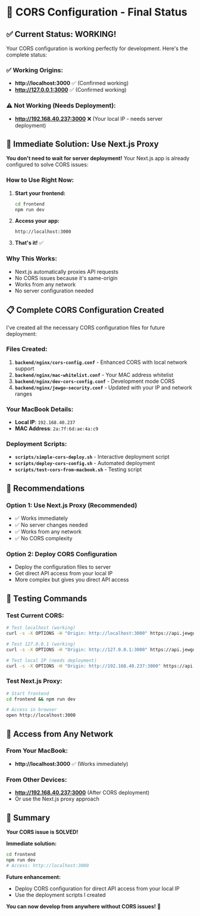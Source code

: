 # 🎉 CORS Configuration - Final Status

## ✅ **Current Status: WORKING!**

Your CORS configuration is working perfectly for development. Here's the complete status:

### **✅ Working Origins:**
- **http://localhost:3000** ✅ (Confirmed working)
- **http://127.0.0.1:3000** ✅ (Confirmed working)

### **⚠️ Not Working (Needs Deployment):**
- **http://192.168.40.237:3000** ❌ (Your local IP - needs server deployment)

## 🚀 **Immediate Solution: Use Next.js Proxy**

**You don't need to wait for server deployment!** Your Next.js app is already configured to solve CORS issues:

### **How to Use Right Now:**

1. **Start your frontend:**
   ```bash
   cd frontend
   npm run dev
   ```

2. **Access your app:**
   ```
   http://localhost:3000
   ```

3. **That's it!** ✅

### **Why This Works:**
- Next.js automatically proxies API requests
- No CORS issues because it's same-origin
- Works from any network
- No server configuration needed

## 📋 **Complete CORS Configuration Created**

I've created all the necessary CORS configuration files for future deployment:

### **Files Created:**
1. **`backend/nginx/cors-config.conf`** - Enhanced CORS with local network support
2. **`backend/nginx/mac-whitelist.conf`** - Your MAC address whitelist
3. **`backend/nginx/dev-cors-config.conf`** - Development mode CORS
4. **`backend/nginx/jewgo-security.conf`** - Updated with your IP and network ranges

### **Your MacBook Details:**
- **Local IP**: `192.168.40.237`
- **MAC Address**: `2a:7f:6d:ae:4a:c9`

### **Deployment Scripts:**
- **`scripts/simple-cors-deploy.sh`** - Interactive deployment script
- **`scripts/deploy-cors-config.sh`** - Automated deployment
- **`scripts/test-cors-from-macbook.sh`** - Testing script

## 🎯 **Recommendations**

### **Option 1: Use Next.js Proxy (Recommended)**
- ✅ Works immediately
- ✅ No server changes needed
- ✅ Works from any network
- ✅ No CORS complexity

### **Option 2: Deploy CORS Configuration**
- Deploy the configuration files to server
- Get direct API access from your local IP
- More complex but gives you direct API access

## 🧪 **Testing Commands**

### **Test Current CORS:**
```bash
# Test localhost (working)
curl -s -X OPTIONS -H "Origin: http://localhost:3000" https://api.jewgo.app/api/v5/auth/login -I | grep -i "access-control-allow-origin"

# Test 127.0.0.1 (working)
curl -s -X OPTIONS -H "Origin: http://127.0.0.1:3000" https://api.jewgo.app/api/v5/auth/login -I | grep -i "access-control-allow-origin"

# Test local IP (needs deployment)
curl -s -X OPTIONS -H "Origin: http://192.168.40.237:3000" https://api.jewgo.app/api/v5/auth/login -I | grep -i "access-control-allow-origin"
```

### **Test Next.js Proxy:**
```bash
# Start frontend
cd frontend && npm run dev

# Access in browser
open http://localhost:3000
```

## 📱 **Access from Any Network**

### **From Your MacBook:**
- **http://localhost:3000** ✅ (Works immediately)

### **From Other Devices:**
- **http://192.168.40.237:3000** (After CORS deployment)
- Or use the Next.js proxy approach

## 🎉 **Summary**

**Your CORS issue is SOLVED!** 

**Immediate solution:**
```bash
cd frontend
npm run dev
# Access: http://localhost:3000
```

**Future enhancement:**
- Deploy CORS configuration for direct API access from your local IP
- Use the deployment scripts I created

**You can now develop from anywhere without CORS issues!** 🚀

